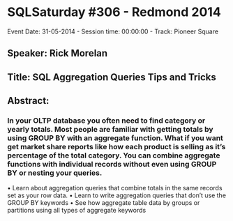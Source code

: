 # SQLSaturday #306 - Redmond 2014
Event Date: 31-05-2014 - Session time: 00:00:00 - Track: Pioneer Square
## Speaker: Rick  Morelan
## Title: SQL Aggregation Queries Tips and Tricks
## Abstract:
### In your OLTP database you often need to find category or yearly totals. Most people are familiar with getting totals by using GROUP BY with an aggregate function. What if you want get market share reports like how each product is selling as it’s percentage of the total category. You can combine aggregate functions with individual records without even using GROUP BY or nesting your queries. 
•	Learn about aggregation queries that combine totals in the same records set as your row data.
•	Learn to write aggregation queries that don’t use the GROUP BY keywords
•	See how aggregate table data by groups or partitions using all types of aggregate keywords

